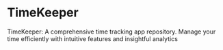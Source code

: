 # TimeKeeper
TimeKeeper: A comprehensive time tracking app repository. Manage your time efficiently with intuitive features and insightful analytics

